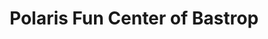 ---
title: "Polaris Fun Center of Bastrop"
url: /bastrop/polaris-fun-center-of-bastrop/
shop: car
---